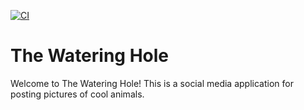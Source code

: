 [![CI](https://github.com/uvic-seng321/project-george/actions/workflows/ci.yml/badge.svg?branch=main)](https://github.com/uvic-seng321/project-george/actions/workflows/ci.yml)

# The Watering Hole

Welcome to The Watering Hole! This is a social media application for posting pictures of cool animals.
